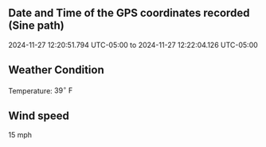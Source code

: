 ## Date and Time of the GPS coordinates recorded (Sine path)
2024-11-27 12:20:51.794 UTC-05:00 to 2024-11-27 12:22:04.126 UTC-05:00

## Weather Condition
Temperature: $39^\circ\ \text{F}$

## Wind speed
15 mph
